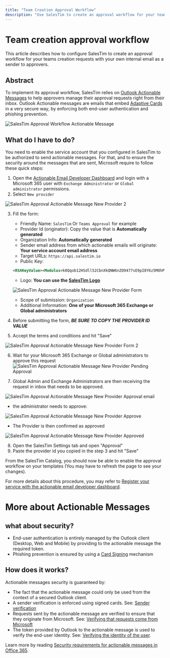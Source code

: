 ```yaml
---
title: "Team Creation Approval Workflow"
description: "Use SalesTim to create an approval workflow for your teams creation requests."
---
```


# Team creation approval workflow <Badge text="beta" type="warning"/>
<Classification label="public" />

This article describes how to configure SalesTim to create an approval workflow for your teams creation requests with your own internal email as a sender to approvers.  

## Abstract

To implement its approval workflow, SalesTim relies on [Outlook Actionable Messages](https://docs.microsoft.com/en-us/outlook/actionable-messages/) to help approvers manage their approval requests right from their inbox. Outlook Actionable messages are emails that embed [Adaptive Cards](https://adaptivecards.io/) in a very secure way, by enforcing both end-user authentication and phishing prevention.

![SalesTim Approval Workflow Actionable Message](/img/nocode/approval-actionable-message.png)


## What do I have to do?

You need to enable the service account that you configured in SalesTim to be authorized to send actionable messages. For that, and to ensure the security around the messages that are sent, Microsoft require to follow these quick steps: 

1. Open the [Actionable Email Developer Dashboard](https://aka.ms/publishoam) and login with a Microsoft 365 user with `Exchange Administrator` or `Global administrator` permissions.
2. Select `New provider`

![SalesTim Approval Actionable Message New Provider 2](/img/nocode/approval-actionable-message-new-provider-add.png)

3. Fill the form:
    - Friendly Name: `SalesTim` Or `Teams Approval` for example
    - Provider Id (originator): Copy the value that is **Automatically generated** 
    - Organization Info: **Automatically generated**
    - Sender email address from which actionable emails will originate: **Your service account email address**
    - Target URLs: `https://api.salestim.io`
    - Public Key:
    ```xml
    <RSAKeyValue><Modulus>k0Qqob12HSdll52CbnXkQNW6nZO9477sE9pI8Y6z5M8hPtJinAf2r41Sxss3Y9oP1nzcfs3fHpi1AUjffyD44I2FxmqF+FGfgKsuWeYce/75Kb1QCEDOwTjP4kqgPD8NeJbWNIe2ZRRKilmxmmUZ6NErNEWvf8vzQvvpVeP9CLUIERuBxLlLlitjNTyCUjgTTkC+giKtmcxTnJ/lUav3erPsev8isS+IQwz6SaXCqj/eYnFkhM2ADF2UCL4ssgHEj6jYe4m8IyMQBgxxr4+4fziixn0uimGQqt54VbT4BToq7l7S8wSj3WNRwR7KBBWvo6pnx39fDMWazfLbe5NmsQ==</Modulus><Exponent>AQAB</Exponent></RSAKeyValue>
    ```
    - Logo: **You can use the [SalesTim Logo](https://developers.salestim.com/color.png)**
    
   ![SalesTim Approval Actionable Message New Provider Form](img/nocode/approval-actionablea-message-new-provider-form.png)
    
    - Scope of submission: `Organization`
    - Additional Information: **One of your Microsoft 365 Exchange or Global administrators**
4. Before submitting the form, ***BE SURE TO COPY THE PROVIDER ID VALUE***
5. Accept the terms and conditions and hit "Save"

![SalesTim Approval Actionable Message New Provider Form 2](/img/nocode/approval-actionable-message-new-provider-form-2.png)

6. Wait for your Microsoft 365 Exchange or Global administrators to approve this request
![SalesTim Approval Actionable Message New Provider Pending Approval](img/nocode/approval-actionable-message-new-provider-pending-approval.png)

7. Global Admin and Exchange Administrators are then receiving the request in inbox that needs to be approved. 

![SalesTim Approval Actionable Message New Provider Approval email](/img/nocode/approval-actionable-message-new-provider-approval-email.png)

 - the administrator needs to approve: 

![SalesTim Approval Actionable Message New Provider Approve](/img/nocode/approval-actionable-message-new-provider-approve.png)

 - The Provider is then confirmed as approved
 
![SalesTim Approval Actionable Message New Provider Approved](/img/nocode/approval-actionable-message-new-provider-approved.png)

8. Open the SalesTim Settings tab and open "Approval"
9. Paste the provider id you copied in the step 3 and hit "Save"

From the SalesTim Catalog, you should now be able to enable the approval workflow on your templates (You may have to refresh the page to see your changes).

For more details about this procedure, you may refer to [Register your service with the actionable email developer dashboard](https://docs.microsoft.com/en-us/outlook/actionable-messages/email-dev-dashboard).


# More about Actionable Messages

## what about security? 
- End-user authentication is entirely managed by the Outlook client (Desktop, Web and Mobile) by providing to the actionable message the required token.
- Phishing prevention is ensured by using a [Card Signing](https://docs.microsoft.com/en-us/outlook/actionable-messages/security-requirements#signed-card-payloads) mechanism

## How does it works?
Actionable messages security is guaranteed by:
- The fact that the actionable message could only be used from the context of a secured Outlook client.
- A sender verification is enforced using signed cards. See: [Sender verification
](https://docs.microsoft.com/en-us/outlook/actionable-messages/security-requirements#sender-verification)
- Requests sent by the actionable message are verified to ensure that they originate from Microsoft. See: [Verifying that requests come from Microsoft](https://docs.microsoft.com/en-us/outlook/actionable-messages/security-requirements#verifying-that-requests-come-from-microsoft)
- The token provided by Outlook to the actionable message is used to verify the end-user identity. See: [Verifying the identity of the user](https://docs.microsoft.com/en-us/outlook/actionable-messages/security-requirements#verifying-the-identity-of-the-user).

Learn more by reading [Security requirements for actionable messages in Office 365](https://docs.microsoft.com/en-us/outlook/actionable-messages/security-requirements).
